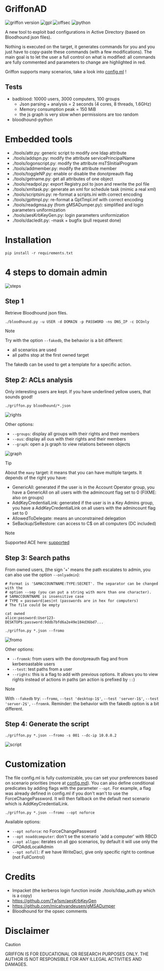 GriffonAD
=========

![griffon version](/assets/version.svg?raw=true)
![gpl](/assets/gpl.svg?raw=true)
![offsec](/assets/offsec.svg?raw=true)
![python](/assets/python.svg?raw=true)

A new tool to exploit bad configurations in Active Directory (based on
Bloodhound json files).

Nothing is executed on the target, it generates commands for you and you just
have to copy-paste these commands (with a few modifications). The main goal is
to let the user a full control on what is modified: all commands are fully
commented and parameters to change are highlighted in red.

Griffon supports many scenarios, take a look into [config.ml](config.ml) !


Tests
-----

- badblood: 10000 users, 3000 computers, 100 groups
    - Json parsing + analysis = 2 seconds (4 cores, 8 threads, 1.6GHz)
    - Memory consumption peak = 150 MiB
    - the js graph is very slow when permissions are too random
- bloodhound-python


Embedded tools
==============

- ./tools/attr.py: generic script to modify one ldap attribute
- ./tools/addspn.py: modify the attribute servicePrincipalName
- ./tools/logonscript.py: modify the attribute msTSInitialProgram
- ./tools/addmember.py: modify the attribute member
- ./tools/toggleNP.py: enable or disable the donotpreauth flag
- ./tools/getname.py: get all attributes of one object
- ./tools/readpol.py: export Registry.pol to json and rewrite the pol file 
- ./tools/xmltask.py: generate an xml for schedule task (mimic a real xml)
- ./tools/scriptsini.py: re-format a scripts.ini with correct encoding
- ./tools/gpttmpl.py: re-format a GptTmpl.inf with correct encoding
- ./tools/readgmsa.py (from gMSADumper.py): simplified and login parameters uniformization
- ./tools/aesKrbKeyGen.py: login parameters uniformization
- ./tools/dacledit.py: -mask + bugfix (pull request done)


Installation
============

    pip install -r requirements.txt


4 steps to domain admin
=======================

![steps](/assets/steps.svg?raw=true)

Step 1
------

Retrieve Bloodhound json files.

    ./bloodhound.py -u USER -d DOMAIN -p PASSWORD -ns DNS_IP -c DCOnly

> [!NOTE]
> Try with the option `--fakedb`, the behavior is a bit different:
> 
> - all scenarios are used
> - all paths stop at the first owned target
> 
> The fakedb can be used to get a template for a specific action.

Step 2: ACLs analysis
---------------------

Only interesting users are kept. If you have underlined yellow users, that
sounds good!

    ./griffon.py bloodhound/*.json

![rights](/assets/hvt.png?raw=true)

Other options:

- `--groups`: display all groups with their rights and their members
- `--ous`: display all ous with their rights and their members
- `--graph`: open a js graph to view relations between objects

![graph](/assets/graph.png?raw=true)

> [!TIP]
> About the `many` target: it means that you can have multiple targets.
> It depends of the right you have:
> 
> - GenericAll: generated if the user is in the Account Operator group, you have
> a GenericAll on all users with the admincount flag set to 0 (FIXME: also on groups)
> - AddKeyCredentialLink: generated if the user is in a Key Admins group, you
> have a AddKeyCredentialLink on all users with the admincount flag set to 0
> - AllowedToDelegate: means an unconstrained delegation
> - SeBackup/SeRestore: can access to C$ on all computers (DC included)

> [!NOTE]
> Supported ACE here: [supported](/doc/supported.md)

Step 3: Search paths
--------------------

From owned users, (the sign '+' means the path escalates to admin, you can also use
the option `--onlyadmin`):

    # Format is 'SAMACCOUNTNAME:TYPE:SECRET'. The separator can be changed with the
    # option --sep (you can put a string with more than one character).
    # SAMACCOUNTNAME is insensitive case
    # TYPE = password|aes|nt (passwords are in hex for computers)
    # The file could be empty

    cat owned
    alice:password:User123-
    DESKTOP$:password:9ddb7bfd6a2e49e184d36bd7...

    ./griffon.py *.json --fromo

![fromo](/assets/fromo.png?raw=true)

Other options:

- `--fromnk`: from users with the donotpreauth flag and from kerberoastable users
- `--test`: test paths from a user
- `--rights`: this is a flag to add with previous options. It allows you to view 
rights instead of actions in paths (an action is prefixed by `::`)

> [!NOTE]
> With `--fakedb` try: `--fromo`, `--test 'desktop-1$'`, `--test 'server-1$'`,
> `--test 'server-2$'`, `--fromnk`. Reminder: the behavior with the fakedb
> option is a bit different.


Step 4: Generate the script
---------------------------

    ./griffon.py *.json --fromo -s 001 --dc-ip 10.0.0.2

![script](/assets/script.png?raw=true)


Customization
=============

The file config.ml is fully customizable, you can set your preferences based on
scenario priorities (more at [config.md](/doc/config.md)). You can also define
conditional predicates by adding flags with the parameter `--opt`. For example,
a flag was already defined in config.ml if you don't wan't to use the
ForceChangePassword. It will then fallback on the default next scenario which
is AddKeyCredentialLink.

    ./griffon.py *.json --fromo --opt noforce 

Available options:

- `--opt noforce`: no ForceChangePassword
- `--opt noaddcomputer`: don't se the scenario 'add a computer' with RBCD
- `--opt allgpo`: iterates on all gpo scenarios, by default it will use only the GPOAddLocalAdmin
- `--opt nofull`: if we have WriteDacl, give only specific right to continue (not FullControl)


Credits
=======

- Impacket (the kerberos login function inside ./tools/ldap_auth.py which is a copy)
- https://github.com/Tw1sm/aesKrbKeyGen
- https://github.com/micahvandeusen/gMSADumper
- Bloodhound for the opsec comments


Disclaimer
==========

> [!CAUTION]
> GRIFFON IS FOR EDUCATIONAL OR RESEARCH PURPOSES ONLY. THE AUTHOR IS NOT
> RESPONSIBLE FOR ANY ILLEGAL ACTIVITIES AND DAMAGES.
